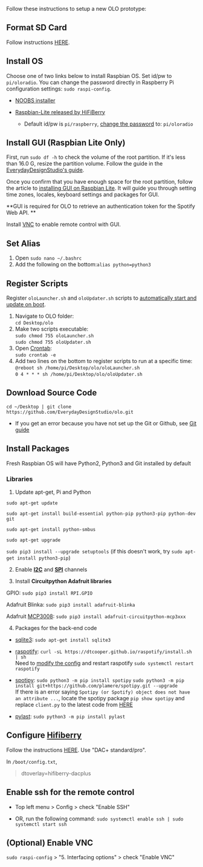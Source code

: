 Follow these instructions to setup a new OLO prototype:

## Format SD Card
Follow instructions [HERE](https://www.raspberrypi.org/documentation/installation/sdxc_formatting.md).


## Install OS
Choose one of two links below to install Raspbian OS. Set id/pw to `pi/oloradio`. You can change the password directly in Raspberry Pi configuration settings: `sudo raspi-config`.
 
* [NOOBS installer](https://www.raspberrypi.org/downloads/noobs/)

* [Raspbian-Lite released by HiFiBerry](https://www.hifiberry.com/build/download/)
	* Default id/pw is `pi/raspberry`, [change the password](https://vicpimakers.ca/tutorials/raspbian/change-the-raspbian-root-password/) to: `pi/oloradio`


## Install GUI (Raspbian Lite Only)
First, run `sudo df -h` to check the volume of the root partition. If it's less than 16.0 G, resize the partition volume. Follow the guide in the [EverydayDesignStudio's guide](https://github.com/EverydayDesignStudio/guides/blob/master/raspberry-advanced.md).

Once you confirm that you have enough space for the root partition, follow the article to [installing GUI on Raspbian Lite](https://www.raspberrypi.org/forums/viewtopic.php?t=133691). It will guide you through setting time zones, locales, keyboard settings and packages for GUI.

**GUI is required for OLO to retrieve an authentication token for the Spotify Web API. **

Install [VNC](https://www.raspberrypi.org/documentation/remote-access/vnc/) to enable remote control with GUI.


## Set Alias

1. Open `sudo nano ~/.bashrc`
2. Add the following on the bottom:```alias python=python3```


## Register Scripts
Register `oloLauncher.sh` and `oloUpdater.sh` scripts to [automatically start and update on boot](https://www.instructables.com/id/Raspberry-Pi-Launch-Python-script-on-startup/).
1. Navigate to OLO folder:<br> `cd Desktop/olo`
2. Make two scripts executable:<br> `sudo chmod 755 oloLauncher.sh`<br> `sudo chmod 755 oloUpdater.sh`
3. Open [Crontab](https://www.adminschoice.com/crontab-quick-reference):<br> `sudo crontab -e`
4. Add two lines on the bottom to register scripts to run at a specific time: <br> `@reboot sh /home/pi/Desktop/olo/oloLauncher.sh`<br> `0 4 * * * sh /home/pi/Desktop/olo/oloUpdater.sh`


## Download Source Code
`cd ~/Desktop | git clone https://github.com/EverydayDesignStudio/olo.git`

* If you get an error because you have not set up the Git or Github, see [Git guide](https://everydaydesignstudio.github.io/guides/git-github.html)


## Install Packages
Fresh Raspbian OS will have Python2, Python3 and Git installed by default


### Libraries

1. Update apt-get, Pi and Python

 `sudo apt-get update`

 `sudo apt-get install build-essential python-pip python3-pip python-dev git`
 
 `sudo apt-get install python-smbus`

 `sudo apt-get upgrade`

 `sudo pip3 install --upgrade setuptools`
 (if this doesn't work, try `sudo apt-get install python3-pip`)

2. Enable **[I2C](https://learn.adafruit.com/adafruits-raspberry-pi-lesson-4-gpio-setup/configuring-i2c)** and **[SPI](https://learn.adafruit.com/adafruits-raspberry-pi-lesson-4-gpio-setup/configuring-spi)** channels

3. Install **Circuitpython Adafruit libraries**

 GPIO: `sudo pip3 install RPI.GPIO`

 Adafruit Blinka: `sudo pip3 install adafruit-blinka`

 Adafruit [MCP3008](https://learn.adafruit.com/mcp3008-spi-adc/python-circuitpython): `sudo pip3 install adafruit-circuitpython-mcp3xxx`

4. Packages for the back-end code

 * [sqlite3](https://www.tutorialspoint.com/sqlite/sqlite_installation.htm):
`sudo apt-get install sqlite3`

 * [raspotify](https://github.com/dtcooper/raspotify): `curl -sL https://dtcooper.github.io/raspotify/install.sh | sh`
 <br>Need to [modify the config]((https://github.com/dtcooper/raspotify#Configuration)) and restart raspotify
						`sudo systemctl restart raspotify`

 * [spotipy](https://github.com/plamere/spotipy):
`sudo python3 -m pip install spotipy`
`sudo python3 -m pip install git+https://github.com/plamere/spotipy.git --upgrade`
<br>If there is an error saying `Spotipy (or Spotify) object does not have an attribute ...`, locate the spotipy package `pip show spotipy` and replace `client.py` to the latest code from [HERE](https://raw.githubusercontent.com/plamere/spotipy/master/spotipy/client.py)


 * [pylast](https://github.com/pylast/pylast):
  `sudo python3 -m pip install pylast`


## Configure [Hifiberry](https://www.hifiberry.com/)
Follow the instructions [HERE](https://www.hifiberry.com/build/documentation/configuring-linux-3-18-x/).
Use "DAC+ standard/pro".

In `/boot/config.txt`,
> dtoverlay=hifiberry-dacplus


## Enable ssh for the remote control
- Top left menu > Config > check "Enable SSH"

- OR, run the following command:
 `sudo systemctl enable ssh | sudo systemctl start ssh`


## (Optional) Enable VNC
`sudo raspi-config` > "5. Interfacing options" > check "Enable VNC"
